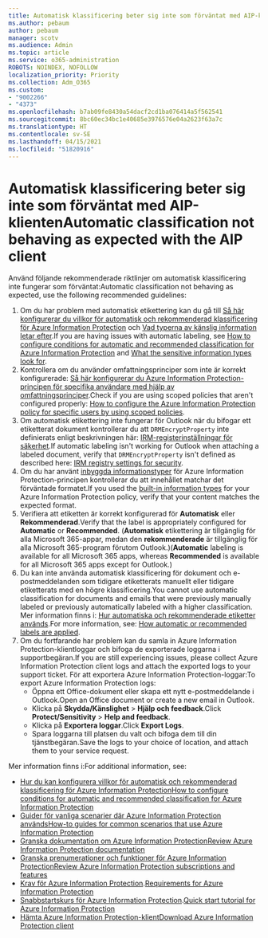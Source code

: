 ```yaml
---
title: Automatisk klassificering beter sig inte som förväntat med AIP-klienten
ms.author: pebaum
author: pebaum
manager: scotv
ms.audience: Admin
ms.topic: article
ms.service: o365-administration
ROBOTS: NOINDEX, NOFOLLOW
localization_priority: Priority
ms.collection: Adm_O365
ms.custom:
- "9002266"
- "4373"
ms.openlocfilehash: b7ab09fe8430a54dacf2cd1ba076414a5f562541
ms.sourcegitcommit: 8bc60ec34bc1e40685e3976576e04a2623f63a7c
ms.translationtype: HT
ms.contentlocale: sv-SE
ms.lasthandoff: 04/15/2021
ms.locfileid: "51820916"
---
```

# <a name="automatic-classification-not-behaving-as-expected-with-the-aip-client"></a><span data-ttu-id="7a8f5-102">Automatisk klassificering beter sig inte som förväntat med AIP-klienten</span><span class="sxs-lookup"><span data-stu-id="7a8f5-102">Automatic classification not behaving as expected with the AIP client</span></span>

<span data-ttu-id="7a8f5-103">Använd följande rekommenderade riktlinjer om automatisk klassificering inte fungerar som förväntat:</span><span class="sxs-lookup"><span data-stu-id="7a8f5-103">Automatic classification not behaving as expected, use the following recommended guidelines:</span></span>

1. <span data-ttu-id="7a8f5-104">Om du har problem med automatisk etikettering kan du gå till [Så här konfigurerar du villkor för automatisk och rekommenderad klassificering för Azure Information Protection](https://docs.microsoft.com/azure/information-protection/configure-policy-classification) och [Vad typerna av känslig information letar efter](https://docs.microsoft.com/microsoft-365/compliance/sensitive-information-type-entity-definitions).</span><span class="sxs-lookup"><span data-stu-id="7a8f5-104">If you are having issues with automatic labeling, see [How to configure conditions for automatic and recommended classification for Azure Information Protection](https://docs.microsoft.com/azure/information-protection/configure-policy-classification) and [What the sensitive information types look for](https://docs.microsoft.com/microsoft-365/compliance/sensitive-information-type-entity-definitions).</span></span>
2. <span data-ttu-id="7a8f5-105">Kontrollera om du använder omfattningsprinciper som inte är korrekt konfigurerade: [Så här konfigurerar du Azure Information Protection-principen för specifika användare med hjälp av omfattningsprinciper](https://docs.microsoft.com/azure/information-protection/configure-policy-scope).</span><span class="sxs-lookup"><span data-stu-id="7a8f5-105">Check if you are using scoped policies that aren't configured properly: [How to configure the Azure Information Protection policy for specific users by using scoped policies](https://docs.microsoft.com/azure/information-protection/configure-policy-scope).</span></span>
3. <span data-ttu-id="7a8f5-106">Om automatisk etikettering inte fungerar för Outlook när du bifogar ett etiketterat dokument kontrollerar du att `DRMEncryptProperty` inte definierats enligt beskrivningen här: [IRM-registerinställningar för säkerhet](https://docs.microsoft.com/deployoffice/security/protect-sensitive-messages-and-documents-by-using-irm-in-office#office-2016-irm-registry-key-options).</span><span class="sxs-lookup"><span data-stu-id="7a8f5-106">If automatic labeling isn't working for Outlook when attaching a labeled document, verify that `DRMEncryptProperty` isn't defined as described here: [IRM registry settings for security](https://docs.microsoft.com/deployoffice/security/protect-sensitive-messages-and-documents-by-using-irm-in-office#office-2016-irm-registry-key-options).</span></span>
4. <span data-ttu-id="7a8f5-107">Om du har använt [inbyggda informationstyper](https://support.office.com/article/What-the-sensitive-information-types-look-for-fd505979-76be-4d9f-b459-abef3fc9e86b) för Azure Information Protection-principen kontrollerar du att innehållet matchar det förväntade formatet.</span><span class="sxs-lookup"><span data-stu-id="7a8f5-107">If you used the [built-in information types](https://support.office.com/article/What-the-sensitive-information-types-look-for-fd505979-76be-4d9f-b459-abef3fc9e86b) for your Azure Information Protection policy, verify that your content matches the expected format.</span></span>
5. <span data-ttu-id="7a8f5-108">Verifiera att etiketten är korrekt konfigurerad för **Automatisk** eller **Rekommenderad**.</span><span class="sxs-lookup"><span data-stu-id="7a8f5-108">Verify that the label is appropriately configured for **Automatic** or **Recommended**.</span></span> <span data-ttu-id="7a8f5-109">(**Automatisk** etikettering är tillgänglig för alla Microsoft 365-appar, medan den **rekommenderade** är tillgänglig för alla Microsoft 365-program förutom Outlook.)</span><span class="sxs-lookup"><span data-stu-id="7a8f5-109">(**Automatic** labeling is available for all Microsoft 365 apps, whereas **Recommended** is available for all Microsoft 365 apps except for Outlook.)</span></span>
6. <span data-ttu-id="7a8f5-110">Du kan inte använda automatisk klassificering för dokument och e-postmeddelanden som tidigare etiketterats manuellt eller tidigare etiketterats med en högre klassificering.</span><span class="sxs-lookup"><span data-stu-id="7a8f5-110">You cannot use automatic classification for documents and emails that were previously manually labeled or previously automatically labeled with a higher classification.</span></span>  <span data-ttu-id="7a8f5-111">Mer information finns i: [Hur automatiska och rekommenderade etiketter används](https://docs.microsoft.com/azure/information-protection/configure-policy-classification#how-automatic-or-recommended-labels-are-applied).</span><span class="sxs-lookup"><span data-stu-id="7a8f5-111">For more information, see: [How automatic or recommended labels are applied](https://docs.microsoft.com/azure/information-protection/configure-policy-classification#how-automatic-or-recommended-labels-are-applied).</span></span>
7. <span data-ttu-id="7a8f5-112">Om du fortfarande har problem kan du samla in Azure Information Protection-klientloggar och bifoga de exporterade loggarna i supportbegäran.</span><span class="sxs-lookup"><span data-stu-id="7a8f5-112">If you are still experiencing issues, please collect Azure Information Protection client logs and attach the exported logs to your support ticket.</span></span> <span data-ttu-id="7a8f5-113">För att exportera Azure Information Protection-loggar:</span><span class="sxs-lookup"><span data-stu-id="7a8f5-113">To export Azure Information Protection logs:</span></span>
    - <span data-ttu-id="7a8f5-114">Öppna ett Office-dokument eller skapa ett nytt e-postmeddelande i Outlook.</span><span class="sxs-lookup"><span data-stu-id="7a8f5-114">Open an Office document or create a new email in Outlook.</span></span>
    - <span data-ttu-id="7a8f5-115">Klicka på **Skydda/Känslighet** > **Hjälp och feedback**.</span><span class="sxs-lookup"><span data-stu-id="7a8f5-115">Click **Protect/Sensitivity** > **Help and feedback**.</span></span>
    - <span data-ttu-id="7a8f5-116">Klicka på **Exportera loggar**.</span><span class="sxs-lookup"><span data-stu-id="7a8f5-116">Click **Export Logs**.</span></span>
    - <span data-ttu-id="7a8f5-117">Spara loggarna till platsen du valt och bifoga dem till din tjänstbegäran.</span><span class="sxs-lookup"><span data-stu-id="7a8f5-117">Save the logs to your choice of location, and attach them to your service request.</span></span>

<span data-ttu-id="7a8f5-118">Mer information finns i:</span><span class="sxs-lookup"><span data-stu-id="7a8f5-118">For additional information, see:</span></span>

- [<span data-ttu-id="7a8f5-119">Hur du kan konfigurera villkor för automatisk och rekommenderad klassificering för Azure Information Protection</span><span class="sxs-lookup"><span data-stu-id="7a8f5-119">How to configure conditions for automatic and recommended classification for Azure Information Protection</span></span>](https://docs.microsoft.com/azure/information-protection/configure-policy-classification)
- [<span data-ttu-id="7a8f5-120">Guider för vanliga scenarier där Azure Information Protection används</span><span class="sxs-lookup"><span data-stu-id="7a8f5-120">How-to guides for common scenarios that use Azure Information Protection</span></span>](https://docs.microsoft.com/azure/information-protection/how-to-guides)
- [<span data-ttu-id="7a8f5-121">Granska dokumentation om Azure Information Protection</span><span class="sxs-lookup"><span data-stu-id="7a8f5-121">Review Azure Information Protection documentation</span></span>](https://docs.microsoft.com/azure/information-protection/what-is-information-protection)
- [<span data-ttu-id="7a8f5-122">Granska prenumerationer och funktioner för Azure Information Protection</span><span class="sxs-lookup"><span data-stu-id="7a8f5-122">Review Azure Information Protection subscriptions and features</span></span>](https://azure.microsoft.com/pricing/details/information-protection)
- <span data-ttu-id="7a8f5-123">[Krav för Azure Information Protection](https://docs.microsoft.com/azure/information-protection/get-started/requirements).</span><span class="sxs-lookup"><span data-stu-id="7a8f5-123">[Requirements for Azure Information Protection](https://docs.microsoft.com/azure/information-protection/get-started/requirements)</span></span>
- <span data-ttu-id="7a8f5-124">[Snabbstartskurs för Azure Information Protection](https://docs.microsoft.com/azure/information-protection/get-started/infoprotect-quick-start-tutorial).</span><span class="sxs-lookup"><span data-stu-id="7a8f5-124">[Quick start tutorial for Azure Information Protection](https://docs.microsoft.com/azure/information-protection/get-started/infoprotect-quick-start-tutorial)</span></span>
- [<span data-ttu-id="7a8f5-125">Hämta Azure Information Protection-klient</span><span class="sxs-lookup"><span data-stu-id="7a8f5-125">Download Azure Information Protection client</span></span>](https://www.microsoft.com/download/details.aspx?id=53018)
